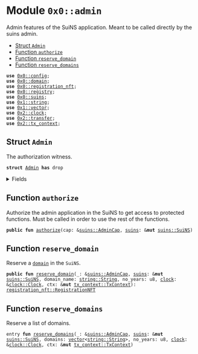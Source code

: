 
<a name="0x0_admin"></a>

# Module `0x0::admin`

Admin features of the SuiNS application. Meant to be called directly
by the suins admin.


-  [Struct `Admin`](#0x0_admin_Admin)
-  [Function `authorize`](#0x0_admin_authorize)
-  [Function `reserve_domain`](#0x0_admin_reserve_domain)
-  [Function `reserve_domains`](#0x0_admin_reserve_domains)


<pre><code><b>use</b> <a href="config.md#0x0_config">0x0::config</a>;
<b>use</b> <a href="domain.md#0x0_domain">0x0::domain</a>;
<b>use</b> <a href="registration_nft.md#0x0_registration_nft">0x0::registration_nft</a>;
<b>use</b> <a href="registry.md#0x0_registry">0x0::registry</a>;
<b>use</b> <a href="suins.md#0x0_suins">0x0::suins</a>;
<b>use</b> <a href="">0x1::string</a>;
<b>use</b> <a href="">0x1::vector</a>;
<b>use</b> <a href="">0x2::clock</a>;
<b>use</b> <a href="">0x2::transfer</a>;
<b>use</b> <a href="">0x2::tx_context</a>;
</code></pre>



<a name="0x0_admin_Admin"></a>

## Struct `Admin`

The authorization witness.


<pre><code><b>struct</b> <a href="admin.md#0x0_admin_Admin">Admin</a> <b>has</b> drop
</code></pre>



<details>
<summary>Fields</summary>


<dl>
<dt>
<code>dummy_field: bool</code>
</dt>
<dd>

</dd>
</dl>


</details>

<a name="0x0_admin_authorize"></a>

## Function `authorize`

Authorize the admin application in the SuiNS to get access
to protected functions. Must be called in order to use the rest
of the functions.


<pre><code><b>public</b> <b>fun</b> <a href="admin.md#0x0_admin_authorize">authorize</a>(cap: &<a href="suins.md#0x0_suins_AdminCap">suins::AdminCap</a>, <a href="suins.md#0x0_suins">suins</a>: &<b>mut</b> <a href="suins.md#0x0_suins_SuiNS">suins::SuiNS</a>)
</code></pre>


<a name="0x0_admin_reserve_domain"></a>

## Function `reserve_domain`

Reserve a <code><a href="domain.md#0x0_domain">domain</a></code> in the <code>SuiNS</code>.


<pre><code><b>public</b> <b>fun</b> <a href="admin.md#0x0_admin_reserve_domain">reserve_domain</a>(_: &<a href="suins.md#0x0_suins_AdminCap">suins::AdminCap</a>, <a href="suins.md#0x0_suins">suins</a>: &<b>mut</b> <a href="suins.md#0x0_suins_SuiNS">suins::SuiNS</a>, domain_name: <a href="_String">string::String</a>, no_years: u8, <a href="">clock</a>: &<a href="_Clock">clock::Clock</a>, ctx: &<b>mut</b> <a href="_TxContext">tx_context::TxContext</a>): <a href="registration_nft.md#0x0_registration_nft_RegistrationNFT">registration_nft::RegistrationNFT</a>
</code></pre>


<a name="0x0_admin_reserve_domains"></a>

## Function `reserve_domains`

Reserve a list of domains.


<pre><code>entry <b>fun</b> <a href="admin.md#0x0_admin_reserve_domains">reserve_domains</a>(_: &<a href="suins.md#0x0_suins_AdminCap">suins::AdminCap</a>, <a href="suins.md#0x0_suins">suins</a>: &<b>mut</b> <a href="suins.md#0x0_suins_SuiNS">suins::SuiNS</a>, domains: <a href="">vector</a>&lt;<a href="_String">string::String</a>&gt;, no_years: u8, <a href="">clock</a>: &<a href="_Clock">clock::Clock</a>, ctx: &<b>mut</b> <a href="_TxContext">tx_context::TxContext</a>)
</code></pre>
